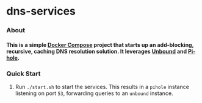 # dns-services

### About
#### This is a simple [Docker Compose](https://docs.docker.com/compose/) project that starts up an add-blocking, recursive, caching DNS resolution solution.  It leverages [Unbound](https://www.nlnetlabs.nl/projects/unbound/about/) and [Pi-hole](https://pi-hole.net/).

### Quick Start

1) Run `./start.sh` to start the services.  This results in a `pihole` instance listening on port `53`, forwarding queries to an `unbound` instance.